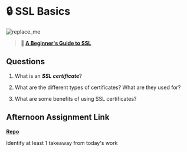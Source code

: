 # 🔒 SSL Basics

![replace_me](https://codeworks.blob.core.windows.net/public/assets/img/illustrations/placeholder.svg)

> **📖 [A Beginner's Guide to SSL](https://codeworksacademy.com/fs-student-guide/resources/wk8-9/07-SSL)**

## Questions

1. What is an ***SSL certificate***?

2. What are the different types of certificates? What are they used for?

3. What are some benefits of using SSL certificates?

## Afternoon Assignment Link

**[Repo](https://github.com/zroes/<ASSIGNMENT_REPO>)**

Identify at least 1 takeaway from today's work
